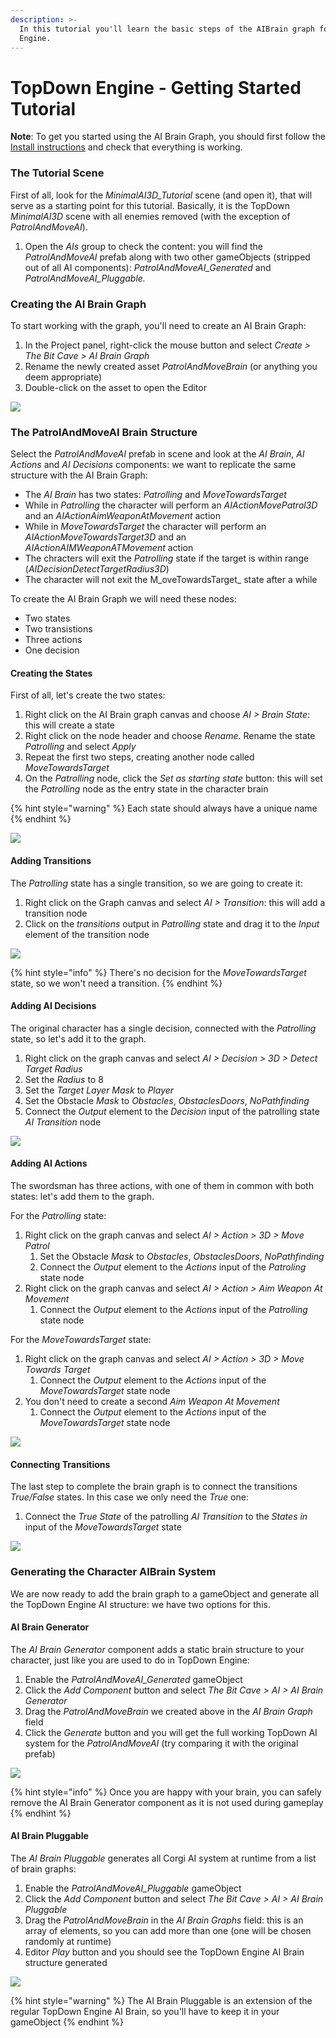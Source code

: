 ```yaml
---
description: >-
  In this tutorial you'll learn the basic steps of the AIBrain graph for TopDown
  Engine.
---
```


# TopDown Engine - Getting Started Tutorial

**Note**: To get you started using the AI Brain Graph, you should first follow the [Install instructions](../install-instructions.md) and check that everything is working.

### The Tutorial Scene

First of all, look for the _MinimalAI3D\_Tutorial_ scene \(and open it\), that will serve as a starting point for this tutorial. Basically, it is the TopDown _MinimalAI3D_ scene with all enemies removed \(with the exception of _PatrolAndMoveAI_\).

1. Open the _AIs_ group to check the content: you will find the _PatrolAndMoveAI_ prefab along with two other gameObjects \(stripped out of all AI components\): _PatrolAndMoveAI\_Generated_ and _PatrolAndMoveAI\_Pluggable._

### Creating the AI Brain Graph

To start working with the graph, you'll need to create an AI Brain Graph:

1. In the Project panel, right-click the mouse button and select _Create &gt; The Bit Cave &gt; AI Brain Graph_
2. Rename the newly created asset _PatrolAndMoveBrain_ \(or anything you deem appropriate\)
3. Double-click on the asset to open the Editor

![](../.gitbook/assets/topdown_tutorial_001.png)

### The PatrolAndMoveAI Brain Structure

Select the _PatrolAndMoveAI_ prefab in scene and look at the _AI Brain_, _AI Actions_ and _AI Decisions_ components: we want to replicate the same structure with the AI Brain Graph:

* The _AI Brain_ has two states: _Patrolling_ and _MoveTowardsTarget_
* While in _Patrolling_ the character will perform an _AIActionMovePatrol3D_ and an _AIActionAimWeaponAtMovement_ action
* While in _MoveTowardsTarget_ the character will perform an _AIActionMoveTowardsTarget3D_ and an _AIActionAIMWeaponATMovement_ action
* The chracters will exit the _Patrolling_ state if the target is within range \(_AIDecisionDetectTargetRadius3D_\)
* The character will not exit the M_oveTowardsTarget_ state after a while

To create the AI Brain Graph we will need these nodes:

* Two states
* Two transistions
* Three actions
* One decision

#### Creating the States

First of all, let's create the two states:

1. Right click on the AI Brain graph canvas and choose _AI &gt; Brain State_: this will create a state
2. Right click on the node header and choose _Rename_. Rename the state _Patrolling_ and select _Apply_
3. Repeat the first two steps, creating another node called _MoveTowardsTarget_
4. On the _Patrolling_ node, click the _Set as starting state_ button: this will set the _Patrolling_ node as the entry state in the character brain

{% hint style="warning" %}
Each state should always have a unique name
{% endhint %}

![](../.gitbook/assets/topdown_tutorial_002.png)

#### Adding Transitions

The _Patrolling_ state has a single transition, so we are going to create it:

1. Right click on the Graph canvas and select _AI &gt; Transition_: this will add a transition node
2. Click on the _transitions_ output in _Patrolling_ state and drag it to the _Input_ element of the transition node

![](../.gitbook/assets/topdown_tutorial_003.png)

{% hint style="info" %}
There's no decision for the _MoveTowardsTarget_ state, so we won't need a transition.
{% endhint %}

#### Adding AI Decisions

The original character has a single decision, connected with the _Patrolling_ state, so let's add it to the graph.

1. Right click on the graph canvas and select _AI &gt; Decision &gt; 3D &gt; Detect Target Radius_
2. Set the _Radius_ to 8
3. Set the _Target Layer Mask_ to _Player_
4. Set the Obstacle _Mask_ to _Obstacles_, _ObstaclesDoors_, _NoPathfinding_
5. Connect the _Output_ element to the _Decision_ input of the patrolling state _AI Transition_ node

![](../.gitbook/assets/topdown_tutorial_004.png)

#### Adding AI Actions

The swordsman has three actions, with one of them in common with both states: let's add them to the graph.

For the _Patrolling_ state:

1. Right click on the graph canvas and select _AI &gt; Action &gt; 3D &gt; Move Patrol_
   1. Set the Obstacle _Mask_ to _Obstacles_, _ObstaclesDoors_, _NoPathfinding_
   2. Connect the _Output_ element to the _Actions_ input of the _Patroling_ state node
2. Right click on the graph canvas and select _AI &gt; Action &gt; Aim Weapon At Movement_
   1. Connect the _Output_ element to the _Actions_ input of the _Patrolling_ state node

For the _MoveTowardsTarget_ state:

1. Right click on the graph canvas and select _AI &gt; Action &gt; 3D &gt; Move Towards Target_
   1. Connect the _Output_ element to the _Actions_ input of the _MoveTowardsTarget_ state node
2. You don't need to create a second _Aim Weapon At Movement_
   1. Connect the _Output_ element to the _Actions_ input of the _MoveTowardsTarget_ state node

![](../.gitbook/assets/topdown_tutorial_005%20%281%29.png)

#### Connecting Transitions

The last step to complete the brain graph is to connect the transitions _True/False_ states. In this case we only need the _True_ one:

1. Connect the _True State_ of the patrolling _AI Transition_ to the _States in_ input of the _MoveTowardsTarget_ state

![](../.gitbook/assets/topdown_tutorial_006.png)

### Generating the Character AIBrain System

We are now ready to add the brain graph to a gameObject and generate all the TopDown Engine AI structure: we have two options for this.

#### AI Brain Generator

The _AI Brain Generator_ component adds a static brain structure to your character, just like you are used to do in TopDown Engine:

1. Enable the _PatrolAndMoveAI\_Generated_ gameObject
2. Click the _Add Component_ button and select _The Bit Cave &gt; AI &gt; AI Brain Generator_
3. Drag the _PatrolAndMoveBrain_ we created above in the _AI Brain Graph_ field
4. Click the _Generate_ button and you will get the full working TopDown AI system for the _PatrolAndMoveAI_ \(try comparing it with the original prefab\)

![](../.gitbook/assets/topdown_tutorial_007.png)

{% hint style="info" %}
Once you are happy with your brain, you can safely remove the AI Brain Generator component as it is not used during gameplay
{% endhint %}

#### AI Brain Pluggable

The _AI Brain Pluggable_ generates all Corgi AI system at runtime from a list of brain graphs:

1. Enable the _PatrolAndMoveAI\_Pluggable_ gameObject
2. Click the _Add Component_ button and select _The Bit Cave &gt; AI &gt; AI Brain Pluggable_
3. Drag the _PatrolAndMoveBrain_ in the _AI Brain Graphs_ field: this is an array of elements, so you can add more than one \(one will be chosen randomly at runtime\)
4. Editor _Play_ button and you should see the TopDown Engine AI Brain structure generated

![](../.gitbook/assets/topdown_tutorial_008.png)

{% hint style="warning" %}
The AI Brain Pluggable is an extension of the regular TopDown Engine AI Brain, so you'll have to keep it in your gameObject
{% endhint %}

